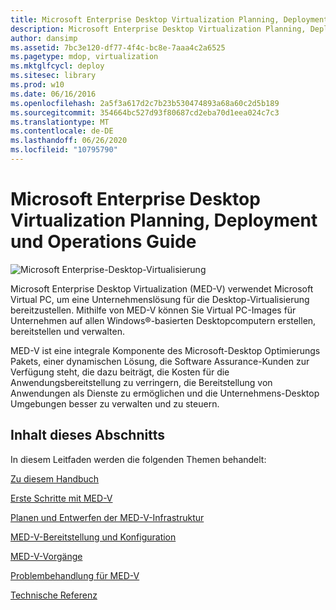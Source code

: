 ```yaml
---
title: Microsoft Enterprise Desktop Virtualization Planning, Deployment und Operations Guide
description: Microsoft Enterprise Desktop Virtualization Planning, Deployment und Operations Guide
author: dansimp
ms.assetid: 7bc3e120-df77-4f4c-bc8e-7aaa4c2a6525
ms.pagetype: mdop, virtualization
ms.mktglfcycl: deploy
ms.sitesec: library
ms.prod: w10
ms.date: 06/16/2016
ms.openlocfilehash: 2a5f3a617d2c7b23b530474893a68a60c2d5b189
ms.sourcegitcommit: 354664bc527d93f80687cd2eba70d1eea024c7c3
ms.translationtype: MT
ms.contentlocale: de-DE
ms.lasthandoff: 06/26/2020
ms.locfileid: "10795790"
---
```

# Microsoft Enterprise Desktop Virtualization Planning, Deployment und Operations Guide


![Microsoft Enterprise-Desktop-Virtualisierung](images/medv.gif)

Microsoft Enterprise Desktop Virtualization (MED-V) verwendet Microsoft Virtual PC, um eine Unternehmenslösung für die Desktop-Virtualisierung bereitzustellen. Mithilfe von MED-V können Sie Virtual PC-Images für Unternehmen auf allen Windows®-basierten Desktopcomputern erstellen, bereitstellen und verwalten.

MED-V ist eine integrale Komponente des Microsoft-Desktop Optimierungs Pakets, einer dynamischen Lösung, die Software Assurance-Kunden zur Verfügung steht, die dazu beiträgt, die Kosten für die Anwendungsbereitstellung zu verringern, die Bereitstellung von Anwendungen als Dienste zu ermöglichen und die Unternehmens-Desktop Umgebungen besser zu verwalten und zu steuern.

## Inhalt dieses Abschnitts


In diesem Leitfaden werden die folgenden Themen behandelt:

[Zu diesem Handbuch](about-this-guidemedv.md)

[Erste Schritte mit MED-V](getting-started-with-med-v.md)

[Planen und Entwerfen der MED-V-Infrastruktur](med-v-infrastructure-planning-and-design.md)

[MED-V-Bereitstellung und Konfiguration](med-v-deployment-and-configuration.md)

[MED-V-Vorgänge](med-v-operations.md)

[Problembehandlung für MED-V](troubleshooting-med-v.md)

[Technische Referenz](technical-referencemedv-10-sp1.md)

 

 





